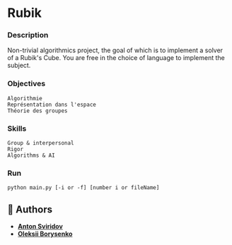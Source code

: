 # Rubik
### Description
Non-trivial algorithmics project, the goal of which is to implement a solver of a Rubik's Cube. You are free in the choice of language to implement the subject.

### Objectives
```
Algorithmie 
Représentation dans l'espace 
Théorie des groupes 
```
### Skills
```
Group & interpersonal 
Rigor 
Algorithms & AI 
```
### Run
```
python main.py [-i or -f] [number i or fileName]
```
## :muscle: Authors
* [**Anton Sviridov**](https://github.com/asvirido/)
* [**Oleksii Borysenko**](https://github.com/oborys)
